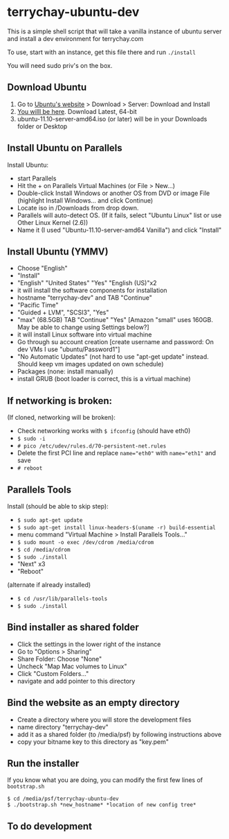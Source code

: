 terrychay-ubuntu-dev
====================

This is a simple shell script that will take a vanilla instance of ubuntu server
and install a dev environment for terrychay.com

To use, start with an instance, get this file there and run `./install`

You will need sudo priv's on the box.


## Download Ubuntu

1. Go to [Ubuntu's website](http://www.ubuntu.com/) > Download > Server: Download and Install 
2. [You willl be here](http://www.ubuntu.com/download/server/download). Download Latest, 64-bit
3. ubuntu-11.10-server-amd64.iso (or later) will be in your Downloads folder or Desktop

## Install Ubuntu on Parallels

Install Ubuntu:

- start Parallels
- Hit the + on Parallels Virtual Machines (or File > New…)
- Double-click Install Windows or another OS from DVD or image File (highlight Install Windows… and click Continue)
- Locate iso in /Downloads from drop down.
- Parallels will auto-detect OS. (If it fails, select "Ubuntu Linux" list or use Other Linux Kernel (2.6))
- Name it (I used "Ubuntu-11.10-server-amd64 Vanilla") and click "Install"

## Install Ubuntu (YMMV)

- Choose "English"
- "Install"
- "English" "United States" "Yes" "English (US)"x2
- it will install the software components for installation
- hostname "terrychay-dev" and TAB "Continue"
- "Pacific Time"
- "Guided + LVM", "SCSI3", "Yes"
- "max" (68.5GB) TAB "Continue" "Yes" [Amazon "small" uses 160GB. May be able to change using Settings below?]
- it will install Linux software into virtual machine
- Go through su account creation [create username and password: On dev VMs I use "ubuntu/Password1"]
- "No Automatic Updates" (not hard to use "apt-get update" instead. Should keep vm images updated on own schedule)
- Packages (none: install manually)
- install GRUB (boot loader is correct, this is a virtual machine)


## If networking is broken:

(If cloned, networking will be broken):

- Check networking works with `$ ifconfig` (should have eth0)
- `$ sudo -i`
- `# pico /etc/udev/rules.d/70-persistent-net.rules`
- Delete the first PCI line and replace `name="eth0"` with `name="eth1"` and save
- `# reboot`

## Parallels Tools

Install (should be able to skip step):

- `$ sudo apt-get update`
- `$ sudo apt-get install linux-headers-$(uname -r) build-essential`
- menu command "Virtual Machine > Install Parallels Tools…"
- `$ sudo mount -o exec /dev/cdrom /media/cdrom`
- `$ cd /media/cdrom`
- `$ sudo ./install`
- "Next" x3
- "Reboot"

(alternate if already installed)

- `$ cd /usr/lib/parallels-tools`
- `$ sudo ./install`

## Bind installer as shared folder

- Click the settings in the lower right of the instance
- Go to "Options > Sharing"
- Share Folder: Choose "None"
- Uncheck "Map Mac volumes to Linux"
- Click "Custom Folders..."
- navigate and add pointer to this directory

## Bind the website as an empty directory

- Create a directory where you will store the development files
- name directory "terrychay-dev"
- add it as a shared folder (to /media/psf) by following instructions above
- copy your bitname key to this directory as "key.pem"


## Run the installer

If you know what you are doing, you can modify the first few lines of
`bootstrap.sh`

	$ cd /media/psf/terrychay-ubuntu-dev
	$ ./bootstrap.sh *new_hostname* *location of new config tree*

## To do development
